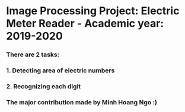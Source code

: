 # Image Processing Project: Electric Meter Reader - Academic year: 2019-2020
### There are 2 tasks:
### 1. Detecting area of electric numbers
### 2. Recognizing each digit
### The major contribution made by Minh Hoang Ngo :)
